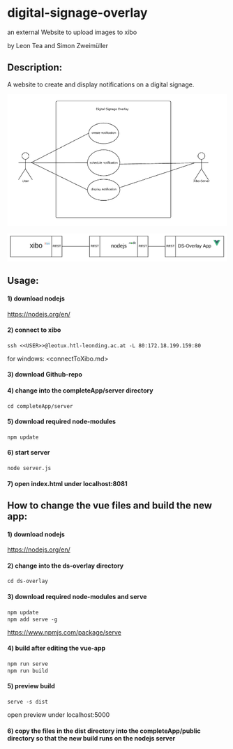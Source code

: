 # digital-signage-overlay
an external Website to upload images to xibo
			
by Leon Tea and Simon Zweimüller
			
## Description:

A website to create and display notifications on a digital signage.

![Usecase Diagramm](/img/usecase_diagramm.png)
			
![Systemarchitektur](/img/Systemarchitektur.PNG)
			
## Usage:


#### 1) download nodejs

<https://nodejs.org/en/>


#### 2) connect to xibo

	ssh <<USER>>@leotux.htl-leonding.ac.at -L 80:172.18.199.159:80
	
for windows: <connectToXibo.md>


#### 3) download Github-repo


#### 4) change into the completeApp/server directory

	cd completeApp/server


#### 5) download required node-modules

	npm update


#### 6) start server

	node server.js


#### 7) open index.html under localhost:8081


## How to change the vue files and build the new app:					


#### 1) download nodejs

<https://nodejs.org/en/>


#### 2)	change into the ds-overlay directory
	
	cd ds-overlay


#### 3) download required node-modules and serve
	
	npm update
	npm add serve -g

<https://www.npmjs.com/package/serve>


#### 4) build after editing the vue-app 

	npm run serve
	npm run build


#### 5) preview build
			
	serve -s dist

open preview under localhost:5000


#### 6) copy the files in the dist directory into the completeApp/public directory so that the new build runs on the nodejs server

